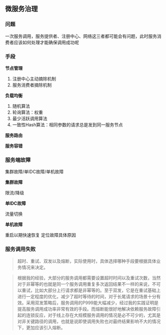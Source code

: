 ## 微服务治理

### 问题
一次服务调用，服务提供者、注册中心、网络这三者都可能会有问题，此时服务消费者应该如何处理才能确保调用成功呢

### 手段

**节点管理**

1. 注册中心主动摘除机制
2. 服务消费者摘除机制

**负载均衡**

1. 随机算法
2. 轮询算法：权重
3. 最少活跃调用算法
4. 一致性Hash算法：相同参数的请求总是发到同一服务节点

**服务路由**

**服务容错**

### 服务端故障

集群故障/单IDC故障/单机故障

**集群故障**

限流/降级

**单IDC故障**

流量切换

**单机故障**

重启以期快速恢复
定位故障具体原因

### 服务调用失败

>超时、重试、双发以及熔断，实际使用时，具体选择哪种手段要根据具体业务情况来决定。

>根据我的经验，大部分的服务调用都需要设置超时时间以及重试次数，当然对于非幂等的也就是同一个服务调用重复多次返回结果不一样的来说，不可以重试，比如大部分上行请求都是非幂等的。至于双发，它是在重试基础上进行一定程度的优化，减少了超时等待的时间，对于长尾请求的场景十分有效。采用双发策略后，服务调用的P999能大幅减少，经过我的实践证明是提高服务调用成功率非常有效的手段。而熔断能很好地解决依赖服务故障引起的连锁反应，对于线上存在大规模服务调用的情况是必不可少的，尤其是对非关键路径的调用，也就是说即使调用失败也对最终结果影响不大的情况下，更加应该引入熔断。
